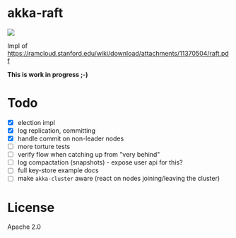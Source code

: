 akka-raft
=========

<a href="https://travis-ci.org/ktoso/akka-raft"><img src="https://travis-ci.org/ktoso/akka-raft.png"/></a>

Impl of https://ramcloud.stanford.edu/wiki/download/attachments/11370504/raft.pdf

**This is work in progress ;-)**

Todo
====

- [x] election impl
- [x] log replication, committing
- [x] handle commit on non-leader nodes
- [ ] more torture tests
- [ ] verify flow when catching up from "very behind"
- [ ] log compactation (snapshots) - expose user api for this?
- [ ] full key-store example docs
- [ ] make `akka-cluster` aware (react on nodes joining/leaving the cluster)

License
=======

Apache 2.0
